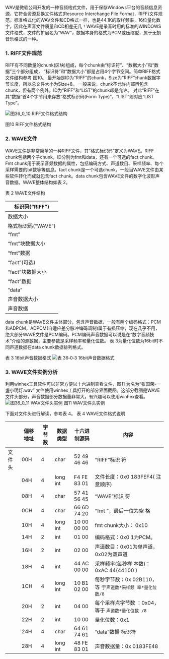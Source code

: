 WAV是微软公司开发的一种音频格式文件，用于保存Windows平台的音频信息资源，它符合资源互换文件格式(Resource Interchange File Format，RIFF)文件规范。标准格式化的WAV文件和CD格式一样，也是44.1K的取样频率，16位量化数字，因此在声音文件质量和CD相差无几！WAVE是录音时用的标准的WINDOWS文件格式，文件的扩展名为“WAV”，数据本身的格式为PCM或压缩型，属于无损音乐格式的一种。
### 1. RIFF文件规范
RIFF有不同数量的chunk(区块)组成，每个chunk由“标识符”、“数据大小”和“数据”三个部分组成， “标识符”和“数据大小”都是占用4个字节空间。简单RIFF格式文件结构参考 图10。 最开始是ID为“RIFF”的chunk，Size为“RIFF”chunk数据字节长度，所以总文件大小为Size+8。 一般来说，chunk不允许内部再包含chunk，但有两个例外，ID为“RIFF”和“LIST”的chunk却是允许。 对此“RIFF”在其“数据”首4个字节用来存放“格式标识码(Form Type)”，“LIST”则对应“LIST Type”。

![图36_0_10 RIFF文件格式结构](https://doc.embedfire.com/mcu/stm32/f4/hal_general/zh/latest/_images/image105.png)

图10 RIFF文件格式结构

### 2. WAVE文件
WAVE文件是非常简单的一种RIFF文件，其“格式标识码”定义为WAVE。RIFF chunk包括两个子chunk，ID分别为fmt和data，还有一个可选的fact chunk。Fmt chunk用于表示音频数据的属性，包括编码方式、声道数目、采样频率、每个采样需要的bit数等等信息。fact chunk是一个可选chunk，一般当WAVE文件由某些软件转化而成就包含fact chunk。data chunk包含WAVE文件的数字化波形声音数据。WAVE整体结构如表 2。

表 2 WAVE文件结构

| 标识码(“RIFF”)   |
| ------------- |
| 数据大小          |
| 格式标识码(“WAVE”) |
| “fmt”         |
| “fmt”块数据大小    |
| “fmt”数据       |
| “fact”(可选)    |
| “fact”块数据大小   |
| “fact”数据      |
| “data”        |
| 声音数据大小        |
| 声音数据          |

data chunk是WAVE文件主体部分，包含声音数据，一般有两个编码格式：PCM和ADPCM，ADPCM(自适应差分脉冲编码调制)属于有损压缩，现在几乎不用，绝大部分WAVE文件是PCM编码。PCM编码声音数据可以说是在“数字音频技术”介绍的源数据，主要参数是采样频率和量化位数。
表 3为量化位数为16bit时不同声道数据在data chunk数据排列格式。

表 3 16bit声音数据格式
![表 36‑0‑3 16bit声音数据格式](https://doc.embedfire.com/mcu/stm32/f4/hal_general/zh/latest/_images/table14.png)
### 3. WAVE文件实例分析

利用winhex工具软件可以非常方便以十六进制查看文件，图11 为名为“张国荣-一盏小明灯.wav” 文件使用winhex工具打开的部分界面截图。这部分截图是WAVE文件头部分，声音数据部分数据量非常大，有兴趣可以使用winhex查看。
![图36_0_11 WAV文件头实例](https://doc.embedfire.com/mcu/stm32/f4/hal_general/zh/latest/_images/image1110.png)
图11 WAV文件头实例

下面对文件头进行解读，参考表 4。
表 4 WAVE文件格式说明

|     | 偏移地址 | 字节数 | 数据类型     | 十六进制源码      | 内容                                    |
| --- | ---- | --- | -------- | ----------- | ------------------------------------- |
| 文件头 | 00H  | 4   | char     | 52 49 46 46 | “RIFF”标识 符                            |
|     | 04H  | 4   | long int | F4 FE 83 01 | 文件长度：0x0 183FEF4( 注意顺序)               |
|     | 08H  | 4   | char     | 57 41 56 45 | “WAVE”标识 符                            |
|     | 0CH  | 4   | char     | 66 6D 74 20 | “fmt ”，最后一位为空 格                       |
|     | 10H  | 4   | long int | 10 00 00 00 | fmt chunk大小： 0x10                     |
|     | 14H  | 2   | int      | 01 00       | 编码格式：0x0 1为PCM。                       |
|     | 16H  | 2   | int      | 02 00       | 声道数目：0x01为单声道，0x02为双声道                |
|     | 18H  | 4   | int      | 44 AC 00 00 | 采样频率(每秒样 本数)：0xAC 44(44100 )          |
|     | 1CH  | 4   | long int | 10 B1 02 00 | 每秒字节数：0x 02B110，等 于`声道数*采样频 率*量化位数/8` |
|     | 20H  | 2   | int      | 04 00       | 每个采样点字节数 ：0x04，等于 `声道数*量化位数 /8`       |
|     | 22H  | 2   | int      | 10 00       | 量化位数：0x1                              |
|     | 24H  | 4   | char     | 64 61 74 61 | “data”数据 标识符                          |
|     | 28H  | 4   | long int | 48 FE 83 01 | 声音数据量：0x 0183FE48                     |

